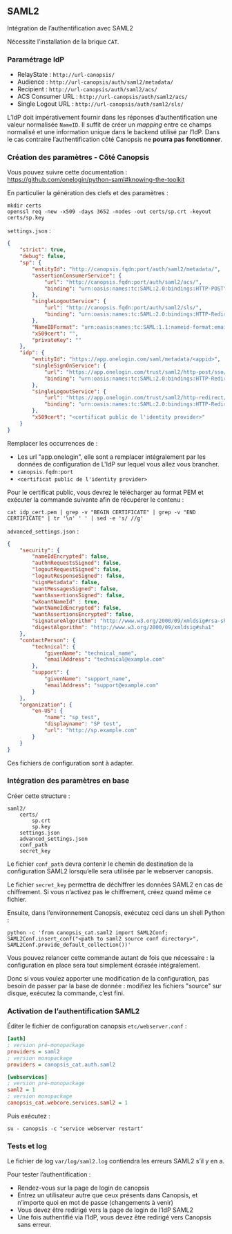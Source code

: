 ## SAML2

Intégration de l’authentification avec SAML2

Nécessite l’installation de la brique `CAT`.

### Paramétrage IdP

 * RelayState : `http://url-canopsis/`
 * Audience : `http://url-canopsis/auth/saml2/metadata/`
 * Recipient : `http://url-canopsis/auth/saml2/acs/`
 * ACS Consumer URL : `http://url-canopsis/auth/saml2/acs/`
 * Single Logout URL : `http://url-canopsis/auth/saml2/sls/`

L’IdP doit impérativement fournir dans les réponses d’authentification une valeur normalisée `NameID`. Il suffit de créer un *mapping* entre ce champs normalisé et une information unique dans le backend utilisé par l’IdP. Dans le cas contraire l’authentification côté Canopsis ne **pourra pas fonctionner**.

### Création des paramètres - Côté Canopsis

Vous pouvez suivre cette documentation : https://github.com/onelogin/python-saml#knowing-the-toolkit

En particulier la génération des clefs et des paramètres :

```
mkdir certs
openssl req -new -x509 -days 3652 -nodes -out certs/sp.crt -keyout certs/sp.key
```

`settings.json` :

```json
{
    "strict": true,
    "debug": false,
    "sp": {
        "entityId": "http://canopsis.fqdn:port/auth/saml2/metadata/",
        "assertionConsumerService": {
            "url": "http://canopsis.fqdn:port/auth/saml2/acs/",
            "binding": "urn:oasis:names:tc:SAML:2.0:bindings:HTTP-POST"
        },
        "singleLogoutService": {
            "url": "http://canopsis.fqdn:port/auth/saml2/sls/",
            "binding": "urn:oasis:names:tc:SAML:2.0:bindings:HTTP-Redirect"
        },
        "NameIDFormat": "urn:oasis:names:tc:SAML:1.1:nameid-format:emailAddress",
        "x509cert": "",
        "privateKey": ""
    },
    "idp": {
        "entityId": "https://app.onelogin.com/saml/metadata/<appid>",
        "singleSignOnService": {
            "url": "https://app.onelogin.com/trust/saml2/http-post/sso/<appid>",
            "binding": "urn:oasis:names:tc:SAML:2.0:bindings:HTTP-Redirect"
        },
        "singleLogoutService": {
            "url": "https://app.onelogin.com/trust/saml2/http-redirect/slo/<appid>",
            "binding": "urn:oasis:names:tc:SAML:2.0:bindings:HTTP-Redirect"
        },
        "x509cert": "<certificat public de l'identity provider>"
    }
}
```

Remplacer les occurrences de :

 * Les url "app.onelogin", elle sont a remplacer intégralement par les données de configuration de L'IdP sur lequel vous allez vous brancher.
 * `canopsis.fqdn:port`
 * `<certificat public de l'identity provider>`

Pour le certificat public, vous devrez le télécharger au format PEM et exécuter la commande suivante afin de récupérer le contenu :

```
cat idp_cert.pem | grep -v "BEGIN CERTIFICATE" | grep -v "END CERTIFICATE" | tr '\n' ' ' | sed -e 's/ //g'
```

`advanced_settings.json` :

```json
{
    "security": {
        "nameIdEncrypted": false,
        "authnRequestsSigned": false,
        "logoutRequestSigned": false,
        "logoutResponseSigned": false,
        "signMetadata": false,
        "wantMessagesSigned": false,
        "wantAssertionsSigned": false,
        "wXoantNameId" : true,
        "wantNameIdEncrypted": false,
        "wantAssertionsEncrypted": false,
        "signatureAlgorithm": "http://www.w3.org/2000/09/xmldsig#rsa-sha1",
        "digestAlgorithm": "http://www.w3.org/2000/09/xmldsig#sha1"
    },
    "contactPerson": {
        "technical": {
            "givenName": "technical_name",
            "emailAddress": "technical@example.com"
        },
        "support": {
            "givenName": "support_name",
            "emailAddress": "support@example.com"
        }
    },
    "organization": {
        "en-US": {
            "name": "sp_test",
            "displayname": "SP test",
            "url": "http://sp.example.com"
        }
    }
}
```

Ces fichiers de configuration sont à adapter.

### Intégration des paramètres en base

Créer cette structure :

```
saml2/
    certs/
        sp.crt
        sp.key
    settings.json
    advanced_settings.json
    conf_path
    secret_key
```

Le fichier `conf_path` devra contenir le chemin de destination de la configuration SAML2 lorsqu’elle sera utilisée par le webserver canopsis.

Le fichier `secret_key` permettra de déchiffrer les données SAML2 en cas de chiffrement. Si vous n’activez pas le chiffrement, créez quand même ce fichier.

Ensuite, dans l’environnement Canopsis, exécutez ceci dans un shell Python :

```
python -c 'from canopsis_cat.saml2 import SAML2Conf; SAML2Conf.insert_conf("<path to saml2 source conf directory>", SAML2Conf.provide_default_collection())'
```

Vous pouvez relancer cette commande autant de fois que nécessaire : la configuration en place sera tout simplement écrasée intégralement.

Donc si vous voulez apporter une modification de la configuration, pas besoin de passer par la base de donnée : modifiez les fichiers "source" sur disque, exécutez la commande, c’est fini.

### Activation de l’authentification SAML2

Éditer le fichier de configuration canopsis `etc/webserver.conf` :

```ini
[auth]
; version pré-monopackage
providers = saml2
; version monopackage
providers = canopsis_cat.auth.saml2

[webservices]
; version pré-monopackage
saml2 = 1
; version monopackage
canopsis_cat.webcore.services.saml2 = 1
```

Puis exécutez :

```
su - canopsis -c "service webserver restart"
```

### Tests et log

Le fichier de log `var/log/saml2.log` contiendra les erreurs SAML2 s’il y en a.

Pour tester l’authentification :

 * Rendez-vous sur la page de login de canopsis
 * Entrez un utilisateur autre que ceux présents dans Canopsis, et n’importe quoi en mot de passe (changements à venir)
 * Vous devez être redirigé vers la page de login de l’IdP SAML2
 * Une fois authentifié via l’IdP, vous devez être redirigé vers Canopsis sans erreur.
